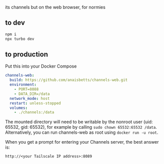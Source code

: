 its channels but on the web browser, for normies

## to dev

```bash
npm i
npx turbo dev
```

## to production

Put this into your Docker Compose

```yaml
channels-web:
  build: https://github.com/anaisbetts/channels-web.git
  environment:
    - PORT=8088
    - DATA_DIR=/data
  network_mode: host
  restart: unless-stopped
  volumes:
    - ./channels:/data
```

The mounted directory will need to be writable by the nonroot user (uid: 65532, gid: 65532), for example by calling `sudo chown 65532:65532 /data`. Alternatively, you can run channels-web as root using `docker run -u root`.

When you get a prompt for entering your Channels server, the best answer is:

`http://<your Tailscale IP address>:8089`

